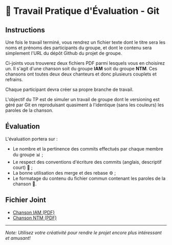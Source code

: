 # 🌟 **Travail Pratique d'Évaluation - Git**

## Instructions

Une fois le travail terminé, vous rendrez un fichier texte dont le titre sera les noms et prénoms des participants du groupe, et dont le contenu sera simplement l'URL du dépôt Github du projet de groupe.

Ci-joints vous trouverez deux fichiers PDF parmi lesquels vous en choisirez un. Il s'agit d'une chanson soit du groupe **IAM** soit du groupe **NTM**. Ces chansons ont toutes deux deux chanteurs et donc plusieurs couplets et refrains.

Chaque participant devra créer sa propre branche de travail.

L'objectif du TP est de simuler un travail de groupe dont le versioning est géré par Git en reproduisant quasiment à l'identique (sans les couleurs) les paroles de la chanson.

## Évaluation

L'évaluation portera sur :
- Le nombre et la pertinence des commits effectués par chaque membre du groupe 📊 ;
- Le respect des conventions d'écriture des commits (anglais, descriptif court) 📝 ;
- La bonne utilisation des merge et des rebase ⚙️ ;
- Le formatage du contenu du fichier commun contenant les paroles de la chanson 🎵.

## Fichier Joint
- [Chanson IAM (PDF)](https://github.com/ohymi04/TP1-GIT-NTM/blob/development/TP1-GIT/TP1%20-%20GIT%20-%20IAM.pdf)
- [Chanson NTM (PDF)](https://github.com/ohymi04/TP1-GIT-NTM/blob/development/TP1-GIT/TP1%20-%20GIT%20-%20NTM.pdf)

---

*Note: Utilisez votre créativité pour rendre le projet encore plus intéressant et amusant!*